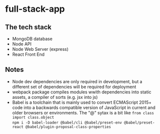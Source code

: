 # full-stack-app 

## The tech stack
* MongoDB database
* Node API 
* Node Web Server (express) 
* React Front End

## Notes
* Node dev dependencies are only required in development, but a different set of dependencies will be required for deployment
* webpack package compiles modules wwith dependencies into static assets, a compiler of sorts (e.g. jsx into js)
* Babel is a toolchain that is mainly used to convert ECMAScript 2015+ code into a backwards compatible version of JavaScript in current and older browsers or environments. The "@" sytax is a bit like ```from class import class.object```  
```npm i -D babel-loader @babel/cli @babel/preset-env @babel/preset-react @babel/plugin-proposal-class-properties```
